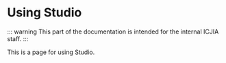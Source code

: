 # Using Studio

::: warning
This part of the documentation is intended for the internal ICJIA staff.
:::

This is a page for using Studio.
